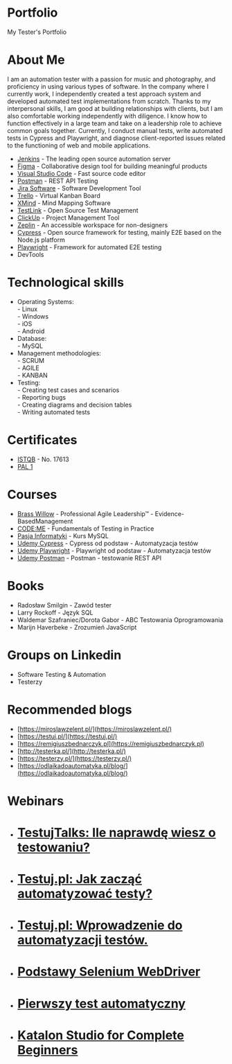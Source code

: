 # Portfolio
My Tester's Portfolio
# About Me
I am an automation tester with a passion for music and photography, and proficiency in using various types of software. In the company where I currently work, I independently created a test approach system and developed automated test implementations from scratch. Thanks to my interpersonal skills, I am good at building relationships with clients, but I am also comfortable working independently with diligence. I know how to function effectively in a large team and take on a leadership role to achieve common goals together. Currently, I conduct manual tests, write automated tests in Cypress and Playwright, and diagnose client-reported issues related to the functioning of web and mobile applications.
* [Jenkins](https://www.jenkins.io/) - The leading open source automation server <br>
* [Figma](https://www.figma.com/) - Collaborative design tool for building meaningful products <br>
* [Visual Studio Code](https://code.visualstudio.com/) - Fast source code editor
* [Postman](https://www.postman.com/) - REST API Testing <br>
* [Jira Software](https://www.atlassian.com/software/jira) - Software Development Tool <br>
* [Trello](https://trello.com/pl) - Virtual Kanban Board <br>
* [XMind](https://www.xmind.net/) - Mind Mapping Software <br>
* [TestLink](https://testlink.org/) - Open Source Test Management <br>
* [ClickUp](https://clickup.com/) - Project Management Tool <br>
* [Zeplin](https://zeplin.io/) - An accessible workspace for non-designers <br>
* [Cypress](https://www.cypress.io/) - Open source framework for testing, mainly E2E based on the Node.js platform <br>
* [Playwright](https://playwright.dev/) - Framework for automated E2E testing <br>
* DevTools <br>
# Technological skills
* Operating Systems: <br>
         - Linux <br>
         - Windows <br>
         - iOS <br>
         - Android <br>
* Database: <br>
         - MySQL <br>
* Management methodologies: <br>
         - SCRUM <br>
         - AGILE <br>
         - KANBAN <br>
* Testing: <br>
         - Creating test cases and scenarios <br>
         - Reporting bugs <br>
         - Creating diagrams and decision tables <br>
         - Writing automated tests <br>
# Certificates <br>
* [ISTQB](https://www.gasq.org/en/certification/check-a-certificate.html) - No. 17613 <br>
* [PAL 1](https://www.credly.com/badges/04f7c1a5-3f01-46d6-b528-69a1755b5ff4/public_url) <br>
# Courses <br>
* [Brass Willow](https://brasswillow.pl/szkolenia-scrum-org/professional-agile-leadership-essentials/) - Professional Agile Leadership™ - Evidence-BasedManagement <br>
* [CODE:ME](https://codeme.pl/) - Fundamentals of Testing in Practice <br>
* [Pasja Informatyki](https://www.youtube.com/c/Pasjainformatykitutoriale) - Kurs MySQL <br>
* [Udemy Cypress](https://www.udemy.com/course/cypress-od-podstaw/) - Cypress od podstaw - Automatyzacja testów <br>
* [Udemy Playwright](https://www.udemy.com/course/playwright-from-zero-to-hero/) - Playwright od podstaw - Automatyzacja testów <br>
* [Udemy Postman](https://www.udemy.com/course/kurs-postman/) - Postman - testowanie REST API <br>
# Books <br>
* Radosław Smilgin - Zawód tester <br>
* Larry Rockoff - Język SQL <br>
* Waldemar Szafraniec/Dorota Gabor - ABC Testowania Oprogramowania <br>
* Marijn Haverbeke - Zrozumień JavaScript <br>
# Groups on Linkedin <br>
* Software Testing & Automation <br>
* Testerzy <br>
# Recommended blogs <br>
* [https://miroslawzelent.pl/](https://miroslawzelent.pl/) <br>
* [https://testuj.pl/](https://testuj.pl/) <br>
* [https://remigiuszbednarczyk.pl](https://remigiuszbednarczyk.pl) <br>
* [http://testerka.pl/](http://testerka.pl/) <br>
* [https://testerzy.pl/](https://testerzy.pl/) <br>
* [https://odlaikadoautomatyka.pl/blog/](https://odlaikadoautomatyka.pl/blog/) <br>
# Webinars
* # [TestujTalks: Ile naprawdę wiesz o testowaniu?](https://www.youtube.com/watch?v=7jitGIrL2EU) <br>
* # [Testuj.pl: Jak zacząć automatyzować testy?](https://www.youtube.com/watch?v=XQ4ApfDyAn8) <br>
* # [Testuj.pl: Wprowadzenie do automatyzacji testów.](https://www.youtube.com/watch?v=AIzWk9HG7sg) <br>
* # [Podstawy Selenium WebDriver](https://www.youtube.com/watch?v=SDxX4S84pmY) <br>
* # [Pierwszy test automatyczny](https://www.youtube.com/watch?v=qgVHlhK4xVw) <br>
* # [Katalon Studio for Complete Beginners](https://www.youtube.com/watch?v=lcUgrciUCPg) <br>
